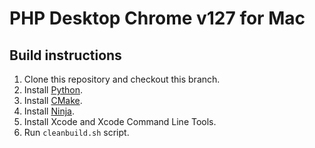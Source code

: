 # PHP Desktop Chrome v127 for Mac

## Build instructions

1. Clone this repository and checkout this branch.
2. Install [Python](https://www.python.org).
3. Install [CMake](https://cmake.org/).
4. Install [Ninja](https://github.com/ninja-build/ninja).
5. Install Xcode and Xcode Command Line Tools.
6. Run `cleanbuild.sh` script.
